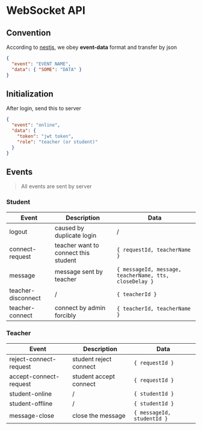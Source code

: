 # WebSocket API

## Convention

According to [nestjs](https://docs.nestjs.com/websockets/gateways), we obey **event-data** format and transfer by json

```json
{
  "event": "EVENT NAME",
  "data": { "SOME": "DATA" }
}
```

## Initialization

After login, send this to server

```json
{
  "event": "online",
  "data": {
    "token": "jwt token",
    "role": "teacher (or student)"
  }
}
```

## Events

> All events are sent by server

### Student

| Event              | Description                          | Data                                                   |
| ------------------ | ------------------------------------ | ------------------------------------------------------ |
| logout             | caused by duplicate login            | /                                                      |
| connect-request    | teacher want to connect this student | `{ requestId, teacherName }`                           |
| message            | message sent by teacher              | `{ messageId, message, teacherName, tts, closeDelay }` |
| teacher-disconnect | /                                    | `{ teacherId }`                                        |
| teacher-connect    | connect by admin forcibly            | `{ teacherId, teacherName }`                           |

### Teacher

| Event                  | Description            | Data                       |
| ---------------------- | ---------------------- | -------------------------- |
| reject-connect-request | student reject connect | `{ requestId }`            |
| accept-connect-request | student accept connect | `{ requestId }`            |
| student-online         | /                      | `{ studentId }`            |
| student-offline        | /                      | `{ studentId }`            |
| message-close          | close the message      | `{ messageId, studentId }` |
